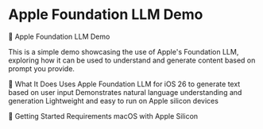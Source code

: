 # Apple Foundation LLM Demo

🍏 Apple Foundation LLM Demo

This is a simple demo showcasing the use of Apple's Foundation LLM, exploring how it can be used to understand and generate content based on  prompt you provide.

🧠 What It Does
Uses Apple Foundation LLM for iOS 26 to generate text based on user input
Demonstrates natural language understanding and generation
Lightweight and easy to run on Apple silicon devices


🚀 Getting Started
Requirements
macOS with Apple Silicon 

